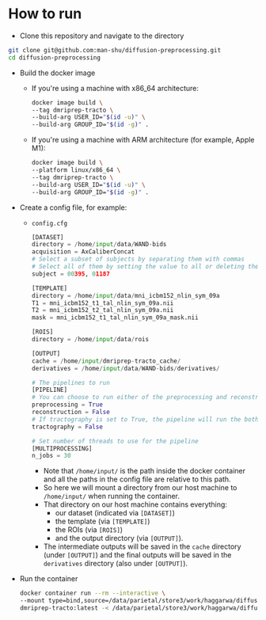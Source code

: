 # How to run

- Clone this repository and navigate to the directory

```bash
git clone git@github.com:man-shu/diffusion-preprocessing.git
cd diffusion-preprocessing
```

- Build the docker image

  - If you're using a machine with x86_64 architecture:

    ```bash
    docker image build \
    --tag dmriprep-tracto \
    --build-arg USER_ID="$(id -u)" \
    --build-arg GROUP_ID="$(id -g)" .
    ```

  - If you're using a machine with ARM architecture (for example, Apple M1):

    ```bash
    docker image build \
    --platform linux/x86_64 \
    --tag dmriprep-tracto \
    --build-arg USER_ID="$(id -u)" \
    --build-arg GROUP_ID="$(id -g)" .
    ```

- Create a config file, for example:

  - `config.cfg`

    ```python
    [DATASET]
    directory = /home/input/data/WAND-bids
    acquisition = AxCaliberConcat
    # Select a subset of subjects by separating them with commas
    # Select all of them by setting the value to all or deleting the line
    subject = 00395, 01187

    [TEMPLATE]
    directory = /home/input/data/mni_icbm152_nlin_sym_09a
    T1 = mni_icbm152_t1_tal_nlin_sym_09a.nii
    T2 = mni_icbm152_t2_tal_nlin_sym_09a.nii
    mask = mni_icbm152_t1_tal_nlin_sym_09a_mask.nii

    [ROIS]
    directory = /home/input/data/rois

    [OUTPUT]
    cache = /home/input/dmriprep-tracto_cache/
    derivatives = /home/input/data/WAND-bids/derivatives/

    # The pipelines to run
    [PIPELINE]
    # You can choose to run either of the preprocessing and reconstruction pipeline or both
    preprocessing = True
    reconstruction = False
    # If tractography is set to True, the pipeline will run the both preprocessing and reconstruction steps anyway
    tractography = False

    # Set number of threads to use for the pipeline
    [MULTIPROCESSING]
    n_jobs = 30
    ```

    - Note that `/home/input/` is the path inside the docker container and all the paths in the config file are relative to this path.
    - So here we will mount a directory from our host machine to `/home/input/` when running the container.
    - That directory on our host machine contains everything:
      - our dataset (indicated via `[DATASET]`)
      - the template (via `[TEMPLATE]`)
      - the ROIs (via `[ROIS]`)
      - and the output directory (via `[OUTPUT]`).
    - The intermediate outputs will be saved in the `cache` directory (under `[OUTPUT]`) and the final outputs will be saved in the `derivatives` directory (also under `[OUTPUT]`).

- Run the container

    ```bash
    docker container run --rm --interactive \
    --mount type=bind,source=/data/parietal/store3/work/haggarwa/diffusion,target=/home/input \
    dmriprep-tracto:latest -< /data/parietal/store3/work/haggarwa/diffusion/diffusion-preprocessing/configs/config_dockerdrago_WAND.cfg 
    ```

